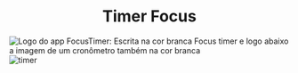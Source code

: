 # <h1 align="center">Timer Focus</h1>
![Logo do app FocusTimer: Escrita na cor branca Focus timer e logo abaixo a imagem de um cronômetro também na cor branca](https://user-images.githubusercontent.com/25981766/226639922-69665904-0906-42ef-b833-4846655215b2.png)
![timer](https://user-images.githubusercontent.com/25981766/226643161-8a5a7545-1efa-4c50-98a4-9f80bba98703.png)
